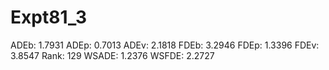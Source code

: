 # Expt81_3

ADEb: 1.7931
ADEp: 0.7013
ADEv: 2.1818
FDEb: 3.2946
FDEp: 1.3396
FDEv: 3.8547
Rank: 129
WSADE: 1.2376
WSFDE: 2.2727